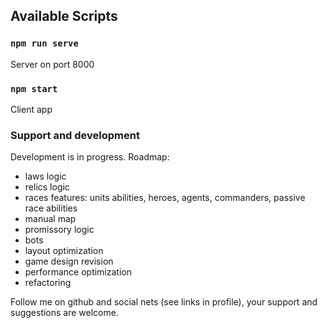 ## Available Scripts

### `npm run serve`

Server on port 8000

### `npm start`

Client app

### Support and development

Development is in progress.
Roadmap:
- laws logic
- relics logic
- races features: units abilities, heroes, agents, commanders, passive race abilities
- manual map 
- promissory logic
- bots
- layout optimization
- game design revision
- performance optimization
- refactoring

Follow me on github and social nets (see links in profile), your support and suggestions are welcome.